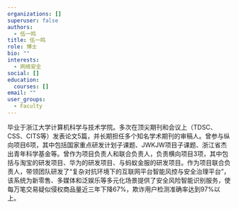 ```yaml
---
organizations: []
superuser: false
authors:
  - 伍一鸣
title: 伍一鸣
role: 博士
bio: ""
interests:
  - 网络安全
social: []
education:
  courses: []
email: ""
user_groups:
  - Faculty
---
```

毕业于浙江大学计算机科学与技术学院。多次在顶尖期刊和会议上（TDSC、CSS、CITS等）发表论文5篇，并长期担任多个知名学术期刊的审稿人。曾参与纵向项目6项，其中包括国家重点研发计划子课题、JWKJW项目子课题、浙江省杰出青年科学基金等。曾作为项目负责人和联合负责人，负责横向项目3项，其中包括与淘宝的研发项目、华为的研发项目、与蚂蚁金服的研发项目。作为项目联合负责人，带领团队研发了“复杂对抗环境下的互联网平台智能风控与安全治理平台”，该系统为新零售、多媒体和泛娱乐等多元化场景提供了安全风险智能识别服务，使每万笔交易疑似侵权商品量近三年下降67%，欺诈用户检测准确率达到97%以上。